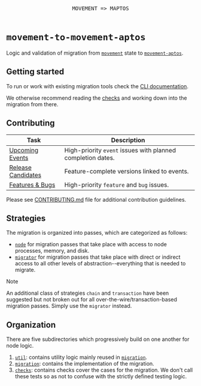 <div align="center">
  <pre>
MOVEMENT => MAPTOS
  </pre>
</div>

# `movement-to-movement-aptos`

Logic and validation of migration from [`movement`](https://github.com/movementlabsxyz/movement) state to [`movement-aptos`](https://github.com/movementlabsxyz/movement-aptos-core).

## Getting started
To run or work with existing migration tools check the [CLI documentation](./docs/cli/README.md).

We otherwise recommend reading the [checks](./checks/README.md) and working down into the migration from there.

## Contributing

| Task | Description |
|------|-------------|
| [Upcoming Events](https://github.com/movementlabsxyz/movement-migration/issues?q=is%3Aissue%20state%3Aopen%20label%3Apriority%3Ahigh%2Cpriority%3Amedium%20label%3Aevent) | High-priority `event` issues with planned completion dates. |
| [Release Candidates](https://github.com/movementlabsxyz/movement-migration/issues?q=is%3Aissue%20state%3Aopen%20label%3Arelease-candidate%20) | Feature-complete versions linked to events. |
| [Features & Bugs](https://github.com/movementlabsxyz/movement-migration/issues?q=is%3Aissue%20state%3Aopen%20label%3Afeature%2Cbug%20label%3Apriority%3Aurgent%2Cpriority%3Ahigh) | High-priority `feature` and `bug` issues. |

Please see [CONTRIBUTING.md](CONTRIBUTING.md) file for additional contribution guidelines.

## Strategies
The migration is organized into passes, which are categorized as follows:

- [`node`](/migration/core/node) for migration passes that take place with access to node processes, memory, and disk.
- [`migrator`](migration/core/migrator) for migration passes that take place with direct or indirect access to all other levels of abstraction--everything that is needed to migrate. 

> [!NOTE]
> An additional class of strategies `chain` and  `transaction` have been suggested but not broken out for all over-the-wire/transaction-based migration passes. Simply use the `migrator` instead. 

## Organization

There are five subdirectories which progressively build on one another for node logic.

1. [`util`](./util): contains utility logic mainly reused in [`migration`](./migration).
2. [`migration`](./migration): contains the implementation of the migration.
3. [`checks`](./checks): contains checks cover the cases for the migration. We don't call these tests so as not to confuse with the strictly defined testing logic. 
